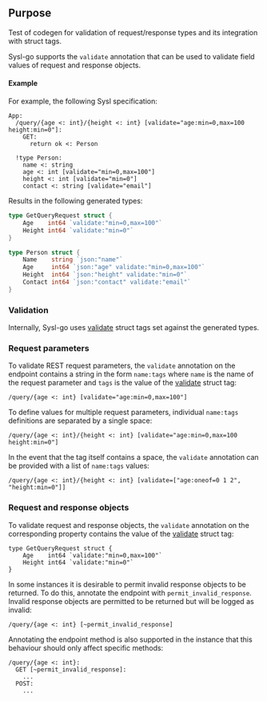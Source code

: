 ## Purpose

Test of codegen for validation of request/response types and its integration with struct tags.

Sysl-go supports the `validate` annotation that can be used to validate field values of request and response objects.

#### Example

For example, the following Sysl specification:

```sysl
App:
  /query/{age <: int}/{height <: int} [validate="age:min=0,max=100 height:min=0"]:
    GET:
      return ok <: Person

  !type Person:
    name <: string
    age <: int [validate="min=0,max=100"]
    height <: int [validate="min=0"]
    contact <: string [validate="email"]
```

Results in the following generated types:

```go
type GetQueryRequest struct {
    Age    int64 `validate:"min=0,max=100"`
    Height int64 `validate:"min=0"`
}

type Person struct {
    Name    string `json:"name"`
    Age     int64 `json:"age" validate:"min=0,max=100"`
    Height  int64 `json:"height" validate:"min=0"`
    Contact int64 `json:"contact" validate:"email"`
}
```

### Validation

Internally, Sysl-go uses [validate](https://godoc.org/gopkg.in/go-playground/validator.v9) struct tags set against the generated types.

### Request parameters

To validate REST request parameters, the `validate` annotation on the endpoint contains a string in the form `name:tags` where `name` is the name of the request parameter and `tags` is the value of the [validate](https://godoc.org/gopkg.in/go-playground/validator.v9) struct tag:

```sysl
/query/{age <: int} [validate="age:min=0,max=100"]
```

To define values for multiple request parameters, individual `name:tags` definitions are separated by a single space:

```sysl
/query/{age <: int}/{height <: int} [validate="age:min=0,max=100 height:min=0"]
```

In the event that the tag itself contains a space, the `validate` annotation can be provided with a list of `name:tags` values:

```sysl
/query/{age <: int}/{height <: int} [validate=["age:oneof=0 1 2", "height:min=0"]]
```

### Request and response objects

To validate request and response objects, the `validate` annotation on the corresponding property contains the value of the [validate](https://godoc.org/gopkg.in/go-playground/validator.v9) struct tag:

```sysl
type GetQueryRequest struct {
    Age    int64 `validate:"min=0,max=100"`
    Height int64 `validate:"min=0"`
}
```

In some instances it is desirable to permit invalid response objects to be returned. 
To do this, annotate the endpoint with `permit_invalid_response`.
Invalid response objects are permitted to be returned but will be logged as invalid:

```sysl
/query/{age <: int} [~permit_invalid_response]
```

Annotating the endpoint method is also supported in the instance that this behaviour should only affect specific methods: 

```sysl
/query/{age <: int}:
  GET [~permit_invalid_response]:
    ...
  POST:
    ...
```
